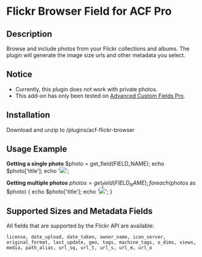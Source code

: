 Flickr Browser Field for ACF Pro
=============

## Description
Browse and include photos from your Flickr collections and albums. The plugin will generate the image size urls and other metadata you select.

## Notice
- Currently, this plugin does not work with private photos.
- This add-on has only been tested on [Advanced Custom Fields Pro](https://www.advancedcustomfields.com/pro/).

## Installation
Download and unzip to /plugins/acf-flickr-browser

## Usage Example
**Getting a single photo**
	$photo = get_field(FIELD_NAME);
	echo $photo['title'];
	echo '<img src="' . $photo['url_o'] . '" />';

**Getting multiple photos**
	$photos = get_field(FIELD_NAME);
	foreach ($photos as $photo) {
    echo $photo['title'];
  	echo '<img src="' . $photo['url_o'] . '" />';
	}

## Supported Sizes and Metadata Fields
All fields that are supported by the Flickr API are available:
```
license, date_upload, date_taken, owner_name, icon_server, original_format, last_update, geo, tags, machine_tags, o_dims, views, media, path_alias, url_sq, url_t, url_s, url_m, url_o
```
